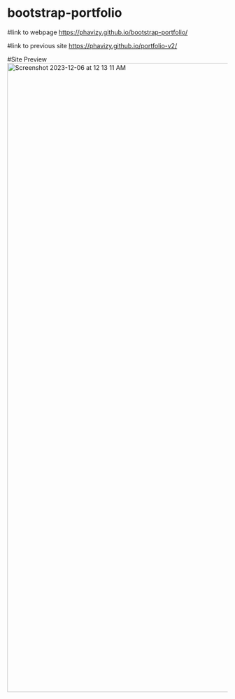 # bootstrap-portfolio

#link to webpage
https://phavizy.github.io/bootstrap-portfolio/

#link to previous site
https://phavizy.github.io/portfolio-v2/

#Site Preview
<img width="1440" alt="Screenshot 2023-12-06 at 12 13 11 AM" src="https://github.com/phavizy/bootstrap-portfolio/assets/63614356/9e48a18d-09d0-4aee-89ae-720f012206b4">

